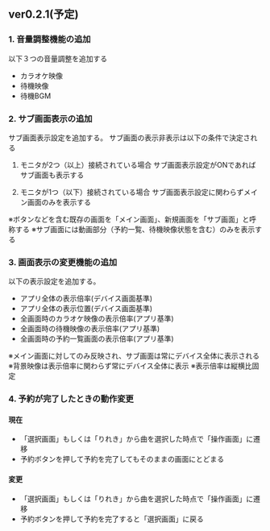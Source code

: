 ## ver0.2.1(予定)

### 1. 音量調整機能の追加

以下３つの音量調整を追加する

- カラオケ映像
- 待機映像
- 待機BGM

### 2. サブ画面表示の追加

サブ画面表示設定を追加する。
サブ画面の表示非表示は以下の条件で決定される

1. モニタが2つ（以上）接続されている場合
   サブ画面表示設定がONであればサブ画面も表示する

2. モニタが1つ（以下）接続されている場合
   サブ画面表示設定に関わらずメイン画面のみを表示する 

※ボタンなどを含む既存の画面を「メイン画面」、新規画面を「サブ画面」と呼称する
※サブ画面には動画部分（予約一覧、待機映像状態を含む）のみを表示する

### 3. 画面表示の変更機能の追加

以下の表示設定を追加する。

- アプリ全体の表示倍率(デバイス画面基準)
- アプリ全体の表示位置(デバイス画面基準)
- 全画面時のカラオケ映像の表示倍率(アプリ基準)
- 全画面時の待機映像の表示倍率(アプリ基準)
- 全画面時の予約一覧画面の表示倍率(アプリ基準)

※メイン画面に対してのみ反映され、サブ画面は常にデバイス全体に表示される
※背景映像は表示倍率に関わらず常にデバイス全体に表示
※表示倍率は縦横比固定

### 4. 予約が完了したときの動作変更

#### 現在

- 「選択画面」もしくは「りれき」から曲を選択した時点で「操作画面」に遷移
- 予約ボタンを押して予約を完了してもそのままの画面にとどまる

#### 変更

- 「選択画面」もしくは「りれき」から曲を選択した時点で「操作画面」に遷移
- 予約ボタンを押して予約を完了すると「選択画面」に戻る
